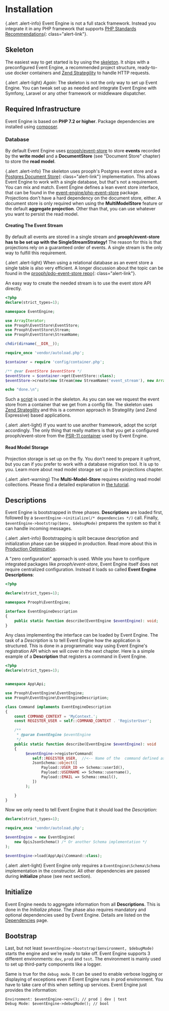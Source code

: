 # Installation

{.alert .alert-info}
Event Engine is not a full stack framework. Instead you integrate it in any PHP framework that supports [PHP Standards Recommendations](https://www.php-fig.org/psr/){: class="alert-link"}.

## Skeleton

The easiest way to get started is by using the [skeleton](https://github.com/event-engine/php-engine-skeleton).
It ships with a preconfigured Event Engine, a recommended project structure, ready-to-use docker containers and [Zend Strategility](https://github.com/zendframework/zend-stratigility) to handle HTTP requests.

{.alert .alert-light}
*Again*: The skeleton is not the only way to set up Event Engine. You can tweak set up as needed and integrate Event Engine with Symfony, Laravel or any other framework
or middleware dispatcher.

## Required Infrastructure

Event Engine is based on **PHP 7.2 or higher**. Package dependencies are installed using [composer](https://getcomposer.org/).

### Database

By default Event Engine uses [prooph/event-store](http://docs.getprooph.org/event-store/) to store **events** recorded by the **write model**
and a **DocumentStore** (see "Document Store" chapter) to store the **read model**.

{.alert .alert-info}
The skeleton uses prooph's Postgres event store
and a [Postgres Document Store](https://github.com/event-engine/php-postgres-document-store){: class="alert-link"} implementation.
This allows Event Engine to work with a single database, but that's not a requirement. You can mix and match. Event Engine defines a lean
event store interface, that can be found in the [event-engine/php-event-store](https://github.com/event-engine/php-event-store/blob/master/src/EventStore.php) package.
Projections don't have a hard dependency on the document store, either. A document store is only required when using the **MultiModelStore** feature or the default **aggregate projection**.
Other than that, you can use whatever you want to persist the read model.

#### Creating The Event Stream

By default all events are stored in a single stream and **prooph/event-store has to be set up with the SingleStreamStrategy!**
The reason for this is that projections rely on a guaranteed order of events.
A single stream is the only way to fulfill this requirement. 

{.alert .alert-light}
When using a relational database as an event store a single
table is also very efficient. A longer discussion about the topic can be found
in the [prooph/pdo-event-store repo](https://github.com/prooph/pdo-event-store/issues/139){: class="alert-link"}.

An easy way to create the needed stream is to use the event store API directly.

```php
<?php
declare(strict_types=1);

namespace EventEngine;

use ArrayIterator;
use Prooph\EventStore\EventStore;
use Prooph\EventStore\Stream;
use Prooph\EventStore\StreamName;

chdir(dirname(__DIR__));

require_once 'vendor/autoload.php';

$container = require 'config/container.php';

/** @var EventStore $eventStore */
$eventStore = $container->get(EventStore::class);
$eventStore->create(new Stream(new StreamName('event_stream'), new ArrayIterator()));

echo "done.\n";

```

Such a [script](https://github.com/event-engine/php-engine-skeleton/blob/master/scripts/create_event_stream.php) is used in the skeleton.
As you can see we request the event store from a container that we get from a config file. The skeleton uses [Zend Strategility](https://github.com/zendframework/zend-stratigility)
and this is a common approach in Strategility (and Zend Expressive) based applications. 

{.alert .alert-light}
If you want to use another framework, adopt the script accordingly.
The only thing that really matters is that you get a configured prooph/event-store from the [PSR-11 container](https://www.php-fig.org/psr/psr-11/)
used by Event Engine.

#### Read Model Storage

Projection storage is set up on the fly. You don't need to prepare it upfront, but you can if you prefer to work with a database migration tool. It is up to you.
Learn more about read model storage set up in the projections chapter. 

{.alert .alert-warning}
The **Multi-Model-Store** requires existing read model collections. Please find a detailed explanation in [the tutorial](/tutorial/partIII.html#2-4-2). 

## Descriptions

Event Engine is bootstrapped in three phases. **Descriptions** are loaded first, followed by a `$eventEngine->initialize(/* dependencies */)` call.
Finally, `$eventEngine->bootstrap($env, $debugMode)` prepares the system so that it can handle incoming messages.

{.alert .alert-info}
Bootstrapping is split because description and initialization phase can be skipped in production.
Read more about this in [Production Optimization](/api/set_up/production_optimization.html).

A "zero configuration" approach is used. While you have to configure integrated packages like *prooph/event-store*, Event Engine itself
does not require centralized configuration. Instead it loads so called **Event Engine Descriptions**:

```php
<?php

declare(strict_types=1);

namespace Prooph\EventEngine;

interface EventEngineDescription
{
    public static function describe(EventEngine $eventEngine): void;
}

```

Any class implementing the interface can be loaded by Event Engine. The task of a *Description* is to tell Event Engine how the application is structured.
This is done in a programmatic way using Event Engine's registration API which we will cover in the next chapter.
Here is a simple example of a **Description** that registers a command in Event Engine.

```php
<?php
declare(strict_types=1);


namespace App\Api;

use Prooph\EventEngine\EventEngine;
use Prooph\EventEngine\EventEngineDescription;

class Command implements EventEngineDescription
{
    const COMMAND_CONTEXT = 'MyContext.';
    const REGISTER_USER = self::COMMAND_CONTEXT . 'RegisterUser';

    /**
     * @param EventEngine $eventEngine
     */
    public static function describe(EventEngine $eventEngine): void
    {
         $eventEngine->registerCommand(
            self::REGISTER_USER,  //<-- Name of the  command defined as constant above
            JsonSchema::object([
                Payload::USER_ID => Schema::userId(),
                Payload::USERNAME => Schema::username(),
                Payload::EMAIL => Schema::email(),
            ])
         );

    }
}
```

Now we only need to tell Event Engine that it should load the *Description*:

```php
declare(strict_types=1);

require_once 'vendor/autoload.php';

$eventEngine = new EventEngine(
    new OpisJsonSchema() /* Or another Schema implementation */
);

$eventEngine->load(App\Api\Command::class);

```

{.alert .alert-light}
Event Engine only requires a `EventEngine\Schema\Schema` implementation in the constructor. All other dependencies are passed during **initialize** phase (see next section).

## Initialize

Event Engine needs to aggregate information from all **Descriptions**.
This is done in the *Initialize phase*. The phase also requires mandatory and optional dependencies used by Event Engine.
Details are listed on the [Dependencies](/api/set_up/di.html) page.

## Bootstrap

Last, but not least `$eventEngine->bootstrap($environment, $debugMode)` starts the engine and we're ready to take off.
Event Engine supports 3 different environments: `dev`, `prod` and `test`. The environment is mainly used to set up third-party components like a logger.

Same is true for the `debug mode`. It can be used to enable verbose logging or displaying of exceptions even if Event Engine runs in prod environment.
You have to take care of this when setting up services. Event Engine just provides the information:

```
Environment: $eventEngine->env(); // prod | dev | test
Debug Mode: $eventEngine->debugMode(); // bool
```














